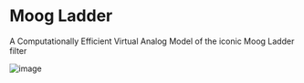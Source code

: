 # Moog Ladder

A Computationally Efficient Virtual Analog Model of the iconic Moog Ladder filter

![image](https://github.com/soura-vvv/Moog-Ladder/assets/54107727/ad51b72b-b48e-4da5-b13b-ab57abee0ad9)
